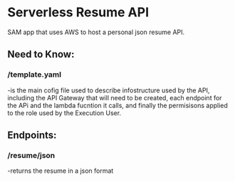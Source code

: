 # Serverless Resume API
SAM app that uses AWS to host a personal json resume API.

## Need to Know:
### /template.yaml
-is the main cofig file used to describe infostructure used by the API, including the API Gateway that will need to be created, each endpoint for the APi and the lambda fucntion it calls, and finally the permisisons applied to the role used by the Execution User.

## Endpoints:
### /resume/json
-returns the resume in a json format

